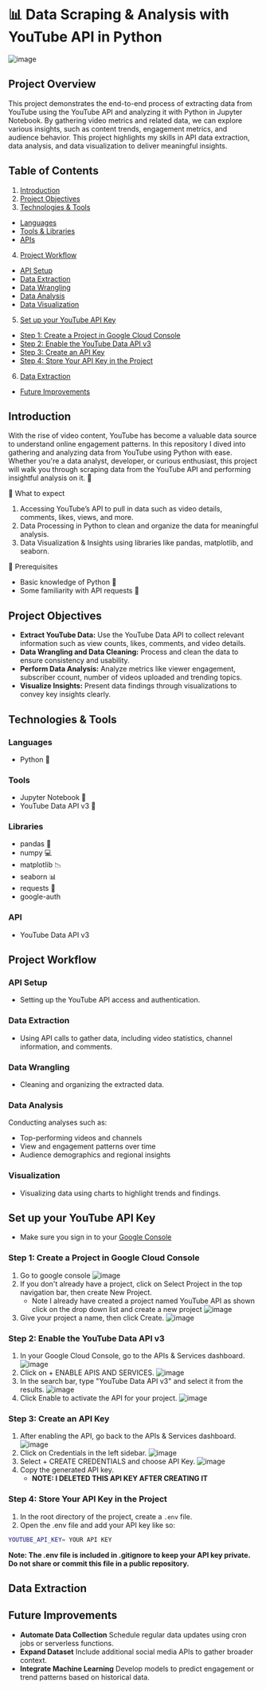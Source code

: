 # 📊 Data Scraping & Analysis with YouTube API in Python
![image](https://github.com/user-attachments/assets/6a13b2da-3727-4050-b48c-8843e6147a5b)

## Project Overview
This project demonstrates the end-to-end process of extracting data from YouTube using the YouTube API and analyzing it with Python in Jupyter Notebook. By gathering video metrics and related data, we can explore various insights, such as content trends, engagement metrics, and audience behavior. This project highlights my skills in API data extraction, data analysis, and data visualization to deliver meaningful insights.

## Table of Contents
1. [Introduction](#Introduction)
2. [Project Objectives](#Project-Objectives)
3. [Technologies & Tools](#Technologies--Tools)
  - [Languages](#languages)
  - [Tools & Libraries](#tools--libraries)
  - [APIs](#apis)
4. [Project Workflow](#project-workflow)
  - [API Setup](#API-Setup)
  - [Data Extraction](#data-extraction)
  - [Data Wrangling](#data-wrangling)
  - [Data Analysis](#data-analysis)
  - [Data Visualization](#data-visualization)
5. [Set up your YouTube API Key](#Set-up-your-YouTube-API-Key)
  - [Step 1: Create a Project in Google Cloud Console](#Step-1-Create-a-Project-in-Google-Cloud-Console)
  - [Step 2: Enable the YouTube Data API v3](#Step-2-Enable-the-YouTube-Data-API-v3)
  - [Step 3: Create an API Key](#Step-3-Create-an-API-Key)
  - [Step 4: Store Your API Key in the Project](#Step-4-Store-Your-API-Key-in-the-Project)
6. [Data Extraction](#Data-Extraction)
- [Future Improvements](#Future-Improvements) 

## Introduction
With the rise of video content, YouTube has become a valuable data source to understand online engagement patterns. In this repository I dived into gathering and analyzing data from YouTube using Python with ease. Whether you're a data analyst, developer, or curious enthusiast, this project will walk you through scraping data from the YouTube API and performing insightful analysis on it. 🎉

📌 What to expect  
1. Accessing YouTube’s API to pull in data such as video details, comments, likes, views, and more.
2. Data Processing in Python to clean and organize the data for meaningful analysis.
3. Data Visualization & Insights using libraries like pandas, matplotlib, and seaborn.  

🚀 Prerequisites
- Basic knowledge of Python 🐍
- Some familiarity with API requests 🔑

## Project Objectives
- **Extract YouTube Data:** Use the YouTube Data API to collect relevant information such as view counts, likes, comments, and video details.
- **Data Wrangling and Data Cleaning:** Process and clean the data to ensure consistency and usability.
- **Perform Data Analysis:** Analyze metrics like viewer engagement, subscriber ccount, number of videos uploaded and trending topics.
- **Visualize Insights:** Present data findings through visualizations to convey key insights clearly.

## Technologies & Tools
### Languages
- Python 🐍
### Tools
- Jupyter Notebook 📃
- YouTube Data API v3 🔑
### Libraries
- pandas 🐼
- numpy 💻
- matplotlib 📉
- seaborn 📊
- requests 🔑
- google-auth
### API
- YouTube Data API v3

## Project Workflow
### API Setup
- Setting up the YouTube API access and authentication.
### Data Extraction 
- Using API calls to gather data, including video statistics, channel information, and comments.
### Data Wrangling  
- Cleaning and organizing the extracted data.
### Data Analysis
Conducting analyses such as:
- Top-performing videos and channels
- View and engagement patterns over time
- Audience demographics and regional insights
### Visualization
- Visualizing data using charts to highlight trends and findings.

## Set up your YouTube API Key
- Make sure you sign in to your <a href="https://console.cloud.google.com/welcome?_gl=1*12nz4xc*_up*MQ..&gclid=Cj0KCQjwj4K5BhDYARIsAD1Ly2pq9w3uf4Gw3D9lTtQehZxichCPnq-iuIQt92FCZiUnqhT_cZxN6tAaAnllEALw_wcB&gclsrc=aw.ds&hl=en&project=causal-scarab-438518-h6">Google Console</a>

### Step 1: Create a Project in Google Cloud Console
1. Go to google console
![image](https://github.com/user-attachments/assets/f64ef4d5-50b8-4691-8303-d608fa1a9c86)
2. If you don't already have a project, click on Select Project in the top navigation bar, then create New Project.
   - Note I already have created a project named YouTube API as shown click on the drop down list and create a new project
![image](https://github.com/user-attachments/assets/112670cc-a6af-45f7-b381-4478e1a71e05)
3. Give your project a name, then click Create.
![image](https://github.com/user-attachments/assets/453aadac-55ce-4ef7-a99e-7dbcadaf0c57)

### Step 2: Enable the YouTube Data API v3
1. In your Google Cloud Console, go to the APIs & Services dashboard.
![image](https://github.com/user-attachments/assets/ab00f0b0-c33d-4f38-b62c-29b8b0b65db8)
2. Click on + ENABLE APIS AND SERVICES.
![image](https://github.com/user-attachments/assets/e26432cd-3b9c-4cfa-932c-2ee5f31d2f48)
3. In the search bar, type "YouTube Data API v3" and select it from the results.
![image](https://github.com/user-attachments/assets/4c0d80f3-cf4e-4edc-8427-30fbd30a0bac)
4. Click Enable to activate the API for your project.
![image](https://github.com/user-attachments/assets/866ade0f-6b9a-45af-97eb-913ba0cad54e)

### Step 3: Create an API Key
1. After enabling the API, go back to the APIs & Services dashboard.
![image](https://github.com/user-attachments/assets/fc81c4f2-3bee-47ed-857b-e325dd0d89c8)
2. Click on Credentials in the left sidebar.
![image](https://github.com/user-attachments/assets/224a5128-6139-4cae-bc79-9a45f667d0f7)
3. Select + CREATE CREDENTIALS and choose API Key.
![image](https://github.com/user-attachments/assets/5053c8f3-db52-43f0-a7fa-703a218dca81)
4. Copy the generated API key.
   - **NOTE: I DELETED THIS API KEY AFTER CREATING IT**


### Step 4: Store Your API Key in the Project
1. In the root directory of the project, create a ```.env``` file.
2. Open the .env file and add your API key like so:
```bash
YOUTUBE_API_KEY= YOUR API KEY
```
**Note: The .env file is included in .gitignore to keep your API key private. Do not share or commit this file in a public repository.**

## Data Extraction

## Future Improvements
- **Automate Data Collection**
 Schedule regular data updates using cron jobs or serverless functions.
- **Expand Dataset**
 Include additional social media APIs to gather broader context.
- **Integrate Machine Learning**
 Develop models to predict engagement or trend patterns based on historical data.


